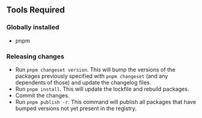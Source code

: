 
## Tools Required
### Globally installed
- pnpm


### Releasing changes
- Run `pnpm changeset version`. This will bump the versions of the packages previously specified with `pnpm changeset` (and any dependents of those) and update the changelog files.
- Run `pnpm install`. This will update the lockfile and rebuild packages.
- Commit the changes.
- Run `pnpm publish -r`. This command will publish all packages that have bumped versions not yet present in the registry.